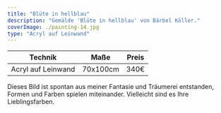 ```yaml
---
title: "Blüte in hellblau"
description: "Gemälde 'Blüte in hellblau' von Bärbel Köller."
coverImage: ./painting-14.jpg
type: "Acryl auf Leinwand"
---
```


| Technik            | Maße    | Preis |
|--------------------|---------|-------|
| Acryl auf Leinwand    | 70x100cm | 340€  |

Dieses Bild ist spontan aus meiner Fantasie und Träumerei entstanden, Formen und Farben spielen miteinander. Vielleicht sind es Ihre Lieblingsfarben.